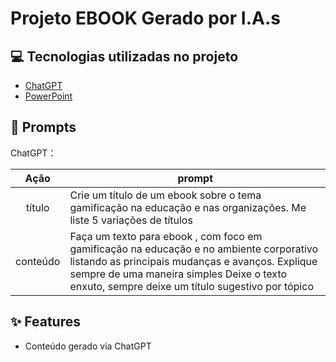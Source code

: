 # Projeto EBOOK Gerado por I.A.s

## 💻 Tecnologias utilizadas no projeto

- [ChatGPT](https://chat.openai.com/) 
- [PowerPoint](https://www.microsoft.com/en/microsoft-365/powerpoint)

## 🧠 Prompts


ChatGPT：

|   Ação   | prompt                                                                                                                                                                                                                                                                         |
| :------: | ------------------------------------------------------------------------------------------------------------------------------------------------------------------------------------------------------------------------------------------------------------------------------ |
|  título  | Crie um título de um ebook sobre o tema gamificação na educação e nas organizações. Me liste 5 variações de títulos                                                       |
| conteúdo | Faça um texto para ebook , com foco em gamificação na educação e no ambiente corporativo listando as principais mudanças e avanços. Explique sempre de uma maneira simples Deixe o texto enxuto, sempre deixe um título sugestivo por tópico |

## ✨ Features

- Conteúdo gerado via ChatGPT
